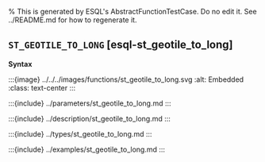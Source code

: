 % This is generated by ESQL's AbstractFunctionTestCase. Do no edit it. See ../README.md for how to regenerate it.

## `ST_GEOTILE_TO_LONG` [esql-st_geotile_to_long]

**Syntax**

:::{image} ../../../images/functions/st_geotile_to_long.svg
:alt: Embedded
:class: text-center
:::


:::{include} ../parameters/st_geotile_to_long.md
:::

:::{include} ../description/st_geotile_to_long.md
:::

:::{include} ../types/st_geotile_to_long.md
:::

:::{include} ../examples/st_geotile_to_long.md
:::
